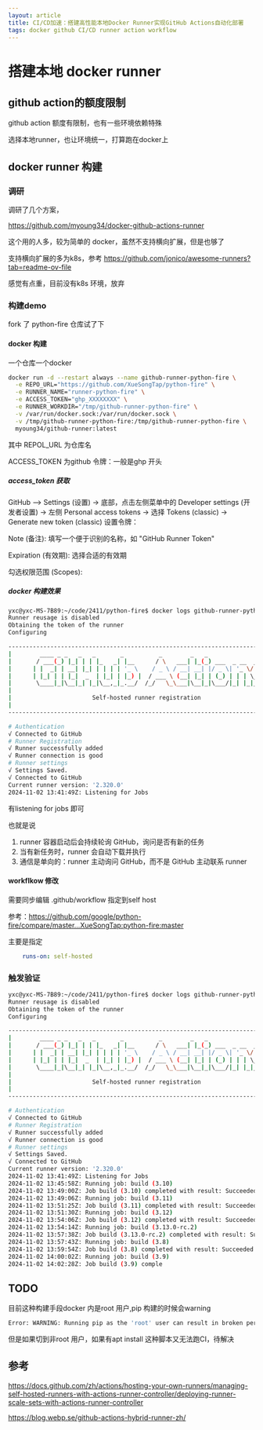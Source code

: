 ```yaml
---
layout: article
title: CI/CD加速：搭建高性能本地Docker Runner实现GitHub Actions自动化部署
tags: docker github CI/CD runner action workflow
---
```


# 搭建本地 docker runner 

## github action的额度限制

github action 额度有限制，也有一些环境依赖特殊

选择本地runner，也让环境统一，打算跑在docker上

## docker runner 构建


### 调研
调研了几个方案，

https://github.com/myoung34/docker-github-actions-runner

这个用的人多，较为简单的 docker，虽然不支持横向扩展，但是也够了

支持横向扩展的多为k8s，参考 https://github.com/jonico/awesome-runners?tab=readme-ov-file

感觉有点重，目前没有k8s 环境，放弃


### 构建demo

fork 了 python-fire 仓库试了下

#### docker 构建

一个仓库一个docker

```bash
docker run -d --restart always --name github-runner-python-fire \
  -e REPO_URL="https://github.com/XueSongTap/python-fire" \
  -e RUNNER_NAME="runner-python-fire" \
  -e ACCESS_TOKEN="ghp_XXXXXXXX" \
  -e RUNNER_WORKDIR="/tmp/github-runner-python-fire" \
  -v /var/run/docker.sock:/var/run/docker.sock \
  -v /tmp/github-runner-python-fire:/tmp/github-runner-python-fire \
  myoung34/github-runner:latest
```


其中 REPOL_URL 为仓库名

ACCESS_TOKEN 为github 令牌：一般是ghp 开头


##### access_token 获取


GitHub —> Settings (设置) -> 底部，点击左侧菜单中的 Developer settings (开发者设置) ->  左侧 Personal access tokens -> 选择 Tokens (classic) ->  Generate new token (classic) 设置令牌：

Note (备注): 填写一个便于识别的名称，如 "GitHub Runner Token"

Expiration (有效期): 选择合适的有效期

勾选权限范围 (Scopes):

##### docker 构建效果


```bash
yxc@yxc-MS-7B89:~/code/2411/python-fire$ docker logs github-runner-python-fire
Runner reusage is disabled
Obtaining the token of the runner
Configuring

--------------------------------------------------------------------------------
|        ____ _ _   _   _       _          _        _   _                      |
|       / ___(_) |_| | | |_   _| |__      / \   ___| |_(_) ___  _ __  ___      |
|      | |  _| | __| |_| | | | | '_ \    / _ \ / __| __| |/ _ \| '_ \/ __|     |
|      | |_| | | |_|  _  | |_| | |_) |  / ___ \ (__| |_| | (_) | | | \__ \     |
|       \____|_|\__|_| |_|\__,_|_.__/  /_/   \_\___|\__|_|\___/|_| |_|___/     |
|                                                                              |
|                       Self-hosted runner registration                        |
|                                                                              |
--------------------------------------------------------------------------------

# Authentication
√ Connected to GitHub
# Runner Registration
√ Runner successfully added
√ Runner connection is good
# Runner settings
√ Settings Saved.
√ Connected to GitHub
Current runner version: '2.320.0'
2024-11-02 13:41:49Z: Listening for Jobs

```

有listening for jobs 即可

也就是说

1. runner 容器启动后会持续轮询 GitHub，询问是否有新的任务
2. 当有新任务时，runner 会自动下载并执行
3. 通信是单向的：runner 主动询问 GitHub，而不是 GitHub 主动联系 runner

#### workflkow 修改

需要同步编辑 .github/workflow  指定到self host

参考：https://github.com/google/python-fire/compare/master...XueSongTap:python-fire:master

主要是指定

```yaml
    runs-on: self-hosted
```

### 触发验证

```bash
yxc@yxc-MS-7B89:~/code/2411/python-fire$ docker logs github-runner-python-fire
Runner reusage is disabled
Obtaining the token of the runner
Configuring

--------------------------------------------------------------------------------
|        ____ _ _   _   _       _          _        _   _                      |
|       / ___(_) |_| | | |_   _| |__      / \   ___| |_(_) ___  _ __  ___      |
|      | |  _| | __| |_| | | | | '_ \    / _ \ / __| __| |/ _ \| '_ \/ __|     |
|      | |_| | | |_|  _  | |_| | |_) |  / ___ \ (__| |_| | (_) | | | \__ \     |
|       \____|_|\__|_| |_|\__,_|_.__/  /_/   \_\___|\__|_|\___/|_| |_|___/     |
|                                                                              |
|                       Self-hosted runner registration                        |
|                                                                              |
--------------------------------------------------------------------------------

# Authentication
√ Connected to GitHub
# Runner Registration
√ Runner successfully added
√ Runner connection is good
# Runner settings
√ Settings Saved.
√ Connected to GitHub
Current runner version: '2.320.0'
2024-11-02 13:41:49Z: Listening for Jobs
2024-11-02 13:45:58Z: Running job: build (3.10)
2024-11-02 13:49:00Z: Job build (3.10) completed with result: Succeeded
2024-11-02 13:49:06Z: Running job: build (3.11)
2024-11-02 13:51:25Z: Job build (3.11) completed with result: Succeeded
2024-11-02 13:51:30Z: Running job: build (3.12)
2024-11-02 13:54:06Z: Job build (3.12) completed with result: Succeeded
2024-11-02 13:54:14Z: Running job: build (3.13.0-rc.2)
2024-11-02 13:57:38Z: Job build (3.13.0-rc.2) completed with result: Succeeded
2024-11-02 13:57:43Z: Running job: build (3.8)
2024-11-02 13:59:54Z: Job build (3.8) completed with result: Succeeded
2024-11-02 14:00:02Z: Running job: build (3.9)
2024-11-02 14:02:28Z: Job build (3.9) comple
```

## TODO


目前这种构建手段docker 内是root 用户,pip 构建的时候会warning 

```bash
Error: WARNING: Running pip as the 'root' user can result in broken permissions and conflicting behaviour with the system package manager. It is recommended to use a virtual environment instead: https://pip.pypa.io/warnings/venv

```

但是如果切到非root 用户，如果有apt install 这种脚本又无法跑CI，待解决

## 参考

https://docs.github.com/zh/actions/hosting-your-own-runners/managing-self-hosted-runners-with-actions-runner-controller/deploying-runner-scale-sets-with-actions-runner-controller


https://blog.webp.se/github-actions-hybrid-runner-zh/